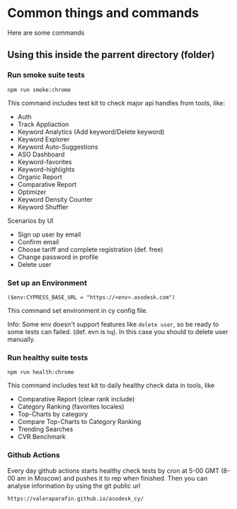 # Common things and commands

Here are some commands

## Using this inside the parrent directory (folder)


### Run smoke suite tests

```
npm run smoke:chrome
```

This command includes test kit to check major api handles from tools, like: 

 - Auth
 - Track Appliaction
 - Keyword Analytics (Add keyword/Delete keyword)
 - Keyword Explorer
 - Keyword Auto-Suggestions
 - ASO Dashboard
 - Keyword-favorites
 - Keyword-highlights
 - Organic Report
 - Comparative Report
 - Optimizer
 - Keyword Density Counter
 - Keyword Shuffler
 
 Scenarios by UI
 
  - Sign up user by email
  - Confirm email
  - Choose tariff and complete registration (def. free)
  - Change password in profile
  - Delete user

### Set up an Environment

```
($env:CYPRESS_BASE_URL = "https://<env>.asodesk.com")
```

This command set environment in cy config file.

Info: Some env doesn't support features like `delete user`, so be ready to some tests can failed. (def. evn is `hq`). 
In this case you should to delete user manually.

### Run healthy suite tests

```
npm run health:chrome
```

This command includes test kit to daily healthy check data in tools, like

 - Comparative Report (clear rank include)
 - Category Ranking (favorites locales)
 - Top-Charts by category
 - Compare Top-Charts to Category Ranking
 - Trending Searches
 - CVR Benchmark
 
 ### Github Actions
 
Every day github actions starts healthy check tests by cron at 5-00 GMT (8-00 am in Moscow) and pushes it to rep when finished.
Then you can analyse information by using the git public url

```
https://valeraparafin.github.io/asodesk_cy/
```
